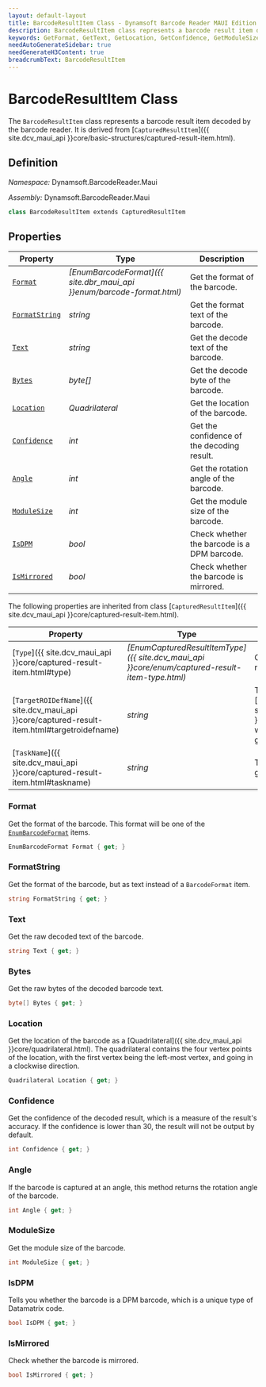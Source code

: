 ```yaml
---
layout: default-layout
title: BarcodeResultItem Class - Dynamsoft Barcode Reader MAUI Edition
description: BarcodeResultItem class represents a barcode result item decoded by barcode reader engine. It is derived from CapturedResultItem.
keywords: GetFormat, GetText, GetLocation, GetConfidence, GetModuleSize, BarcodeResultItem, api reference
needAutoGenerateSidebar: true
needGenerateH3Content: true
breadcrumbText: BarcodeResultItem
---
```


# BarcodeResultItem Class

The `BarcodeResultItem` class represents a barcode result item decoded by the barcode reader. It is derived from [`CapturedResultItem`]({{ site.dcv_maui_api }}core/basic-structures/captured-result-item.html).

## Definition

*Namespace:* Dynamsoft.BarcodeReader.Maui

*Assembly:* Dynamsoft.BarcodeReader.Maui

```csharp
class BarcodeResultItem extends CapturedResultItem
```

## Properties

| Property | Type | Description |
| -------- | ---- | ----------- |
| [`Format`](#format) | *[EnumBarcodeFormat]({{ site.dbr_maui_api }}enum/barcode-format.html)* | Get the format of the barcode. |
| [`FormatString`](#formatstring) | *string* | Get the format text of the barcode. |
| [`Text`](#text) | *string* | Get the decode text of the barcode. |
| [`Bytes`](#bytes) | *byte[]* | Get the decode byte of the barcode. |
| [`Location`](#location) | *Quadrilateral* | Get the location of the barcode. |
| [`Confidence`](#confidence) | *int* | Get the confidence of the decoding result. |
| [`Angle`](#angle) | *int* | Get the rotation angle of the barcode. |
| [`ModuleSize`](#modulesize) | *int* | Get the module size of the barcode. |
| [`IsDPM`](#isdpm) | *bool* | Check whether the barcode is a DPM barcode. |
| [`IsMirrored`](#ismirrored) | *bool* | Check whether the barcode is mirrored. |

The following properties are inherited from class [`CapturedResultItem`]({{ site.dcv_maui_api }}core/captured-result-item.html).

| Property | Type | Description |
| -------- | ---- | ----------- |
| [`Type`]({{ site.dcv_maui_api }}core/captured-result-item.html#type) | *[EnumCapturedResultItemType]({{ site.dcv_maui_api }}core/enum/captured-result-item-type.html)* | Get the type of the captured result item. |
| [`TargetROIDefName`]({{ site.dcv_maui_api }}core/captured-result-item.html#targetroidefname) | *string* | The name of the [`TargetROIDef`]({{ site.dcv_parameters_reference }}target-roi-def/) object which includes a task that generated the result. |
| [`TaskName`]({{ site.dcv_maui_api }}core/captured-result-item.html#taskname) | *string* | The name of the task that generated the result. |

### Format

Get the format of the barcode. This format will be one of the [`EnumBarcodeFormat`]({{site.dbr_maui_api}}enum/barcode-format.html) items.

```csharp
EnumBarcodeFormat Format { get; }
```

### FormatString

Get the format of the barcode, but as text instead of a `BarcodeFormat` item.

```csharp
string FormatString { get; }
```

### Text

Get the raw decoded text of the barcode.

```csharp
string Text { get; }
```

### Bytes

Get the raw bytes of the decoded barcode text.

```csharp
byte[] Bytes { get; }
```

### Location

Get the location of the barcode as a [Quadrilateral]({{ site.dcv_maui_api }}core/quadrilateral.html). The quadrilateral contains the four vertex points of the location, with the first vertex being the left-most vertex, and going in a clockwise direction.

```csharp
Quadrilateral Location { get; }
```

### Confidence

Get the confidence of the decoded result, which is a measure of the result's accuracy. If the confidence is lower than 30, the result will not be output by default.

```csharp
int Confidence { get; }
```

### Angle

If the barcode is captured at an angle, this method returns the rotation angle of the barcode.

```csharp
int Angle { get; }
```

### ModuleSize

Get the module size of the barcode.

```csharp
int ModuleSize { get; }
```

### IsDPM

Tells you whether the barcode is a DPM barcode, which is a unique type of Datamatrix code.

```csharp
bool IsDPM { get; }
```

### IsMirrored

Check whether the barcode is mirrored.

```csharp
bool IsMirrored { get; }
```
